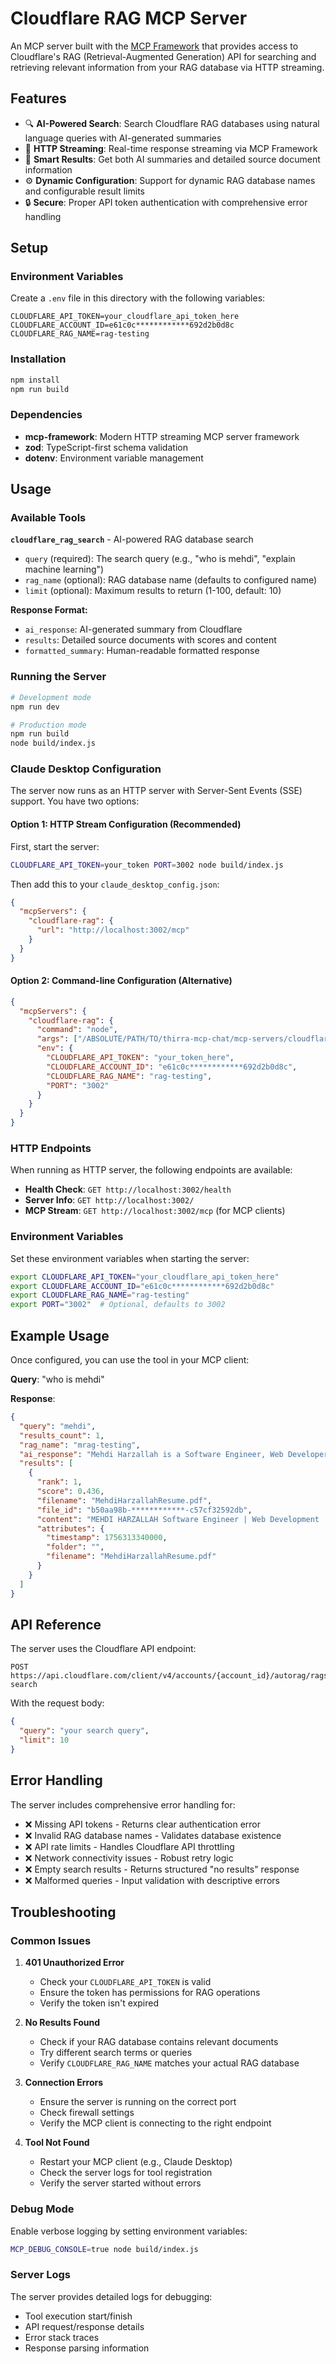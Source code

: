 # Cloudflare RAG MCP Server

An MCP server built with the [MCP Framework](https://mcp-framework.com) that provides access to Cloudflare's RAG (Retrieval-Augmented Generation) API for searching and retrieving relevant information from your RAG database via HTTP streaming.

## Features

- 🔍 **AI-Powered Search**: Search Cloudflare RAG databases using natural language queries with AI-generated summaries
- 🚀 **HTTP Streaming**: Real-time response streaming via MCP Framework
- 🎯 **Smart Results**: Get both AI summaries and detailed source document information
- ⚙️ **Dynamic Configuration**: Support for dynamic RAG database names and configurable result limits
- 🔒 **Secure**: Proper API token authentication with comprehensive error handling

## Setup

### Environment Variables

Create a `.env` file in this directory with the following variables:

```env
CLOUDFLARE_API_TOKEN=your_cloudflare_api_token_here
CLOUDFLARE_ACCOUNT_ID=e61c0c************692d2b0d8c
CLOUDFLARE_RAG_NAME=rag-testing
```

### Installation

```bash
npm install
npm run build
```

### Dependencies

- **mcp-framework**: Modern HTTP streaming MCP server framework
- **zod**: TypeScript-first schema validation
- **dotenv**: Environment variable management

## Usage

### Available Tools

**`cloudflare_rag_search`** - AI-powered RAG database search
- `query` (required): The search query (e.g., "who is mehdi", "explain machine learning")
- `rag_name` (optional): RAG database name (defaults to configured name)
- `limit` (optional): Maximum results to return (1-100, default: 10)

**Response Format:**
- `ai_response`: AI-generated summary from Cloudflare
- `results`: Detailed source documents with scores and content
- `formatted_summary`: Human-readable formatted response

### Running the Server

```bash
# Development mode
npm run dev

# Production mode
npm run build
node build/index.js
```

### Claude Desktop Configuration

The server now runs as an HTTP server with Server-Sent Events (SSE) support. You have two options:

#### Option 1: HTTP Stream Configuration (Recommended)

First, start the server:
```bash
CLOUDFLARE_API_TOKEN=your_token PORT=3002 node build/index.js
```

Then add this to your `claude_desktop_config.json`:
```json
{
  "mcpServers": {
    "cloudflare-rag": {
      "url": "http://localhost:3002/mcp"
    }
  }
}
```

#### Option 2: Command-line Configuration (Alternative)

```json
{
  "mcpServers": {
    "cloudflare-rag": {
      "command": "node",
      "args": ["/ABSOLUTE/PATH/TO/thirra-mcp-chat/mcp-servers/cloudflare-rag/build/index.js"],
      "env": {
        "CLOUDFLARE_API_TOKEN": "your_token_here",
        "CLOUDFLARE_ACCOUNT_ID": "e61c0c************692d2b0d8c",
        "CLOUDFLARE_RAG_NAME": "rag-testing",
        "PORT": "3002"
      }
    }
  }
}
```

### HTTP Endpoints

When running as HTTP server, the following endpoints are available:

- **Health Check**: `GET http://localhost:3002/health`
- **Server Info**: `GET http://localhost:3002/`
- **MCP Stream**: `GET http://localhost:3002/mcp` (for MCP clients)

### Environment Variables

Set these environment variables when starting the server:

```bash
export CLOUDFLARE_API_TOKEN="your_cloudflare_api_token_here"
export CLOUDFLARE_ACCOUNT_ID="e61c0c************692d2b0d8c"
export CLOUDFLARE_RAG_NAME="rag-testing"
export PORT="3002"  # Optional, defaults to 3002
```

## Example Usage

Once configured, you can use the tool in your MCP client:

**Query**: "who is mehdi"

**Response**:
```json
{
  "query": "mehdi",
  "results_count": 1,
  "rag_name": "mrag-testing",
  "ai_response": "Mehdi Harzallah is a Software Engineer, Web Developer, and DevOps Engineer, as mentioned in his resume. He has experience working with various technologies such as Vue.js, Angular, Nuxt.js, and Docker...",
  "results": [
    {
      "rank": 1,
      "score": 0.436,
      "filename": "MehdiHarzallahResume.pdf",
      "file_id": "b50aa98b-************-c57cf32592db",
      "content": "MEHDI HARZALLAH Software Engineer | Web Development | DevOps...",
      "attributes": {
        "timestamp": 1756313340000,
        "folder": "",
        "filename": "MehdiHarzallahResume.pdf"
      }
    }
  ]
}
```

## API Reference

The server uses the Cloudflare API endpoint:
```
POST https://api.cloudflare.com/client/v4/accounts/{account_id}/autorag/rags/{rag_name}/ai-search
```

With the request body:
```json
{
  "query": "your search query",
  "limit": 10
}
```

## Error Handling

The server includes comprehensive error handling for:
- ❌ Missing API tokens - Returns clear authentication error
- ❌ Invalid RAG database names - Validates database existence
- ❌ API rate limits - Handles Cloudflare API throttling
- ❌ Network connectivity issues - Robust retry logic
- ❌ Empty search results - Returns structured "no results" response
- ❌ Malformed queries - Input validation with descriptive errors

## Troubleshooting

### Common Issues

1. **401 Unauthorized Error**
   - Check your `CLOUDFLARE_API_TOKEN` is valid
   - Ensure the token has permissions for RAG operations
   - Verify the token isn't expired

2. **No Results Found**
   - Check if your RAG database contains relevant documents
   - Try different search terms or queries
   - Verify `CLOUDFLARE_RAG_NAME` matches your actual RAG database

3. **Connection Errors**
   - Ensure the server is running on the correct port
   - Check firewall settings
   - Verify the MCP client is connecting to the right endpoint

4. **Tool Not Found**
   - Restart your MCP client (e.g., Claude Desktop)
   - Check the server logs for tool registration
   - Verify the server started without errors

### Debug Mode

Enable verbose logging by setting environment variables:
```bash
MCP_DEBUG_CONSOLE=true node build/index.js
```

### Server Logs

The server provides detailed logs for debugging:
- Tool execution start/finish
- API request/response details
- Error stack traces
- Response parsing information
